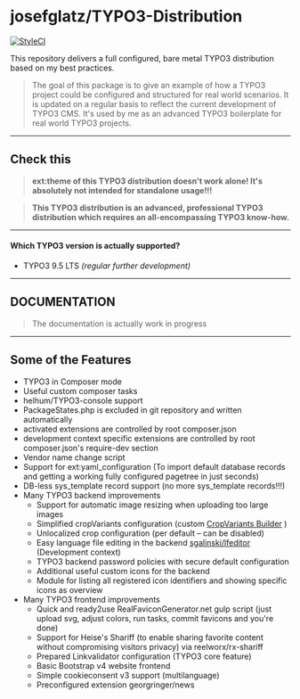 # josefglatz/TYPO3-Distribution

[![StyleCI](https://styleci.io/repos/66637769/shield?branch=master)](https://styleci.io/repos/66637769/)

This repository delivers a full configured, bare metal TYPO3
distribution based on my best practices.

> The goal of this package is to give an example of how a TYPO3 project
> could be configured and structured for real world scenarios. It is
> updated on a regular basis to reflect the current development of TYPO3
> CMS. It's used by me as an advanced TYPO3 boilerplate for real world
> TYPO3 projects.

---

## Check this

> **ext:theme of this TYPO3 distribution doesn't work alone! It's
> absolutely not intended for standalone usage!!!**

> **This TYPO3 distribution is an advanced, professional TYPO3
> distribution which requires an all-encompassing TYPO3 know-how.**

---

#### Which TYPO3 version is actually supported?

- TYPO3 9.5 LTS *(regular further development)*

---

## DOCUMENTATION

> The documentation is actually work in progress

---

## Some of the Features

* TYPO3 in Composer mode
* Useful custom composer tasks
* helhum/TYPO3-console support
* PackageStates.php is excluded in git repository and written
  automatically
* activated extensions are controlled by root composer.json
* development context specific extensions are controlled by root
  composer.json's require-dev section
* Vendor name change script
* Support for ext:yaml_configuration (To import default database records
  and getting a working fully configured pagetree in just seconds)
* DB-less sys_template record support (no more sys_template records!!!)
* Many TYPO3 backend improvements
  * Support for automatic image resizing when uploading too large images
  * Simplified cropVariants configuration (custom [CropVariants Builder](https://github.com/josefglatz/cropvariantsbuilder) )
  * Unlocalized crop configuration (per default – can be disabled)
  * Easy language file editing in the backend
    [sgalinski/lfeditor](https://packagist.org/packages/sgalinski/lfeditor)
    (Development context)
  * TYPO3 backend password policies with secure default configuration
  * Additional useful custom icons for the backend
  * Module for listing all registered icon identifiers and showing
    specific icons as overview
* Many TYPO3 frontend improvements
  * Quick and ready2use RealFaviconGenerator.net gulp script (just
    upload svg, adjust colors, run tasks, commit favicons and you're
    done)
  * Support for Heise's Shariff (to enable sharing favorite content
    without compromising visitors privacy) via reelworx/rx-shariff
  * Prepared Linkvalidator configuration (TYPO3 core feature)
  * Basic Bootstrap v4 website frontend
  * Simple cookieconsent v3 support (multilanguage)
  * Preconfigured extension georgringer/news

